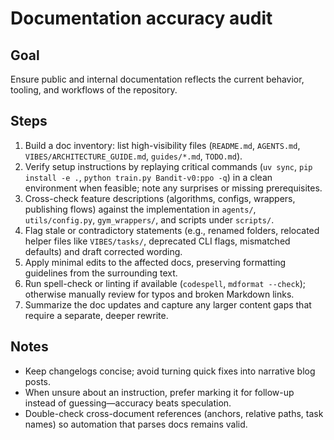 # Documentation accuracy audit

## Goal
Ensure public and internal documentation reflects the current behavior, tooling, and workflows of the repository.

## Steps
1. Build a doc inventory: list high-visibility files (`README.md`, `AGENTS.md`, `VIBES/ARCHITECTURE_GUIDE.md`, `guides/*.md`, `TODO.md`).
2. Verify setup instructions by replaying critical commands (`uv sync`, `pip install -e .`, `python train.py Bandit-v0:ppo -q`) in a clean environment when feasible; note any surprises or missing prerequisites.
3. Cross-check feature descriptions (algorithms, configs, wrappers, publishing flows) against the implementation in `agents/`, `utils/config.py`, `gym_wrappers/`, and scripts under `scripts/`.
4. Flag stale or contradictory statements (e.g., renamed folders, relocated helper files like `VIBES/tasks/`, deprecated CLI flags, mismatched defaults) and draft corrected wording.
5. Apply minimal edits to the affected docs, preserving formatting guidelines from the surrounding text.
6. Run spell-check or linting if available (`codespell`, `mdformat --check`); otherwise manually review for typos and broken Markdown links.
7. Summarize the doc updates and capture any larger content gaps that require a separate, deeper rewrite.

## Notes
- Keep changelogs concise; avoid turning quick fixes into narrative blog posts.
- When unsure about an instruction, prefer marking it for follow-up instead of guessing—accuracy beats speculation.
- Double-check cross-document references (anchors, relative paths, task names) so automation that parses docs remains valid.
